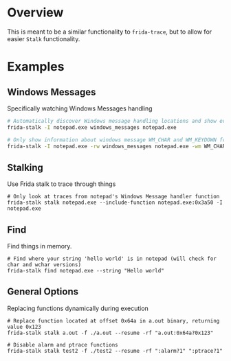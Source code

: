 # Overview
This is meant to be a similar functionality to `frida-trace`, but to allow for easier `Stalk` functionality.

# Examples

## Windows Messages
Specifically watching Windows Messages handling

```bash
# Automatically discover Windows message handling locations and show event messages as they are handled.
frida-stalk -I notepad.exe windows_messages notepad.exe

# Only show information about windows message WM_CHAR and WM_KEYDOWN from notepad.exe
frida-stalk -I notepad.exe -rw windows_messages notepad.exe -wm WM_CHAR WM_KEYDOWN
```

## Stalking
Use Frida stalk to trace through things

```
# Only look at traces from notepad's Windows Message handler function
frida-stalk stalk notepad.exe --include-function notepad.exe:0x3a50 -I notepad.exe
```

## Find
Find things in memory.

```
# Find where your string 'hello world' is in notepad (will check for char and wchar versions)
frida-stalk find notepad.exe --string "Hello world"
```

## General Options
Replacing functions dynamically during execution
```
# Replace function located at offset 0x64a in a.out binary, returning value 0x123
frida-stalk stalk a.out -f ./a.out --resume -rf "a.out:0x64a?0x123"

# Disable alarm and ptrace functions
frida-stalk stalk test2 -f ./test2 --resume -rf ":alarm?1" ":ptrace?1"
```
